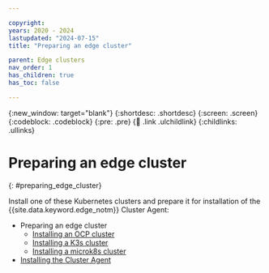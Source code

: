 ```yaml
---

copyright:
years: 2020 - 2024
lastupdated: "2024-07-15"
title: "Preparing an edge cluster"

parent: Edge clusters
nav_order: 1
has_children: true
has_toc: false

---
```


{:new_window: target="blank"}
{:shortdesc: .shortdesc}
{:screen: .screen}
{:codeblock: .codeblock}
{:pre: .pre}
{:child: .link .ulchildlink}
{:childlinks: .ullinks}

# Preparing an edge cluster
{: #preparing_edge_cluster}

Install one of these Kubernetes clusters and prepare it for installation of the {{site.data.keyword.edge_notm}} Cluster Agent:

- Preparing an edge cluster
   - [Installing an OCP cluster](./install_ocp_edge_cluster.md)
   - [Installing a K3s cluster](./install_k3s_edge_cluster.md)
   - [Installing a microk8s cluster](./install_microk8s_edge_cluster.md)
- [Installing the Cluster Agent](./edge_cluster_agent.md)
